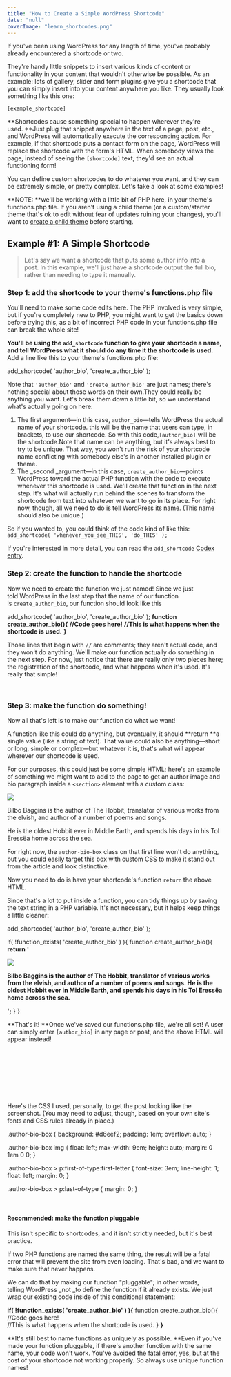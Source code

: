 ```yaml
---
title: "How to Create a Simple WordPress Shortcode"
date: "null"
coverImage: "learn_shortcodes.png"
---
```


If you've been using WordPress for any length of time, you've probably already encountered a shortcode or two.

They're handy little snippets to insert various kinds of content or functionality in your content that wouldn't otherwise be possible. As an example: lots of gallery, slider and form plugins give you a shortcode that you can simply insert into your content anywhere you like. They usually look something like this one:

`[example_shortcode]`

**Shortcodes cause something special to happen wherever they're used. **Just plug that snippet anywhere in the text of a page, post, etc., and WordPress will automatically execute the corresponding action. For example, if that shortcode puts a contact form on the page, WordPress will replace the shortcode with the form's HTML. When somebody views the page, instead of seeing the `[shortcode]` text, they'd see an actual functioning form!

You can define custom shortcodes to do whatever you want, and they can be extremely simple, or pretty complex. Let's take a look at some examples!

**NOTE: **we'll be working with a little bit of PHP here, in your theme's functions.php file. If you aren't using a child theme (or a custom/starter theme that's ok to edit without fear of updates ruining your changes), you'll want to [create a child theme](https://joshcollinsworth.com/wordpress-child-theme-explanation/) before starting.

## Example #1: A Simple Shortcode

> Let's say we want a shortcode that puts some author info into a post. In this example, we'll just have a shortcode output the full bio, rather than needing to type it manually.

### Step 1: add the shortcode to your theme's functions.php file

You'll need to make some code edits here. The PHP involved is very simple, but if you're completely new to PHP, you might want to get the basics down before trying this, as a bit of incorrect PHP code in your functions.php file can break the whole site!

**You'll be using the `add_shortcode` function to give your shortcode a name, and tell WordPress what it should do any time it the shortcode is used.** Add a line like this to your theme's functions.php file:

add\_shortcode( 'author\_bio', 'create\_author\_bio' );

Note that `'author_bio'` and `'create_author_bio'` are just names; there's nothing special about those words on their own.They could really be anything you want. Let's break them down a little bit, so we understand what's actually going on here:

1. The first argument—in this case, `author_bio`—tells WordPress the actual name of your shortcode. this will be the name that users can type, in brackets, to use our shortcode. So with this code,`[author_bio]` will be the shortcode.Note that name can be anything, but it's always best to try to be unique. That way, you won't run the risk of your shortcode name conflicting with somebody else's in another installed plugin or theme.
2. The _second _argument—in this case, `create_author_bio`—points WordPress toward the actual PHP function with the code to execute whenever this shortcode is used. We'll create that function in the next step. It's what will actually run behind the scenes to transform the shortcode from text into whatever we want to go in its place. For right now, though, all we need to do is tell WordPress its name. (This name should also be unique.)

So if you wanted to, you could think of the code kind of like this: `add_shortcode( 'whenever_you_see_THIS', 'do_THIS' );`

If you're interested in more detail, you can read the `add_shortcode` [Codex entry](https://codex.wordpress.org/Function_Reference/add_shortcode).

### Step 2: create the function to handle the shortcode

Now we need to create the function we just named! Since we just told WordPress in the last step that the name of our function is `create_author_bio`, our function should look like this

add\_shortcode( 'author\_bio', 'create\_author\_bio' );
 **function create\_author\_bio(){** **//Code goes here!** 
 **//This is what happens when the shortcode is used.** **}**

Those lines that begin with `//` are comments; they aren't actual code, and they won't do anything. We'll make our function actually do something in the next step. For now, just notice that there are really only two pieces here; the registration of the shortcode, and what happens when it's used. It's really that simple!

 

### Step 3: make the function do something!

Now all that's left is to make our function do what we want!

A function like this could do anything, but eventually, it should **return **a single value (like a string of text). That value could also be anything—short or long, simple or complex—but whatever it is, that's what will appear wherever our shortcode is used.

For our purposes, this could just be some simple HTML; here's an example of something we might want to add to the page to get an author image and bio paragraph inside a `<section>` element with a custom class:

<section class="author-bio-box">
    <img src="https://upload.wikimedia.org/wikipedia/en/1/1f/Bilbo\_Baggins\_Tolkien\_illustration.jpg">
    <p>Bilbo Baggins is the author of The Hobbit, translator of various works from the elvish, and author of a number of poems and songs.</p> 
    <p>He is the oldest Hobbit ever in Middle Earth, and spends his days in his Tol Eressëa home across the sea.</p>
</section>

For right now, the `author-bio-box` class on that first line won't do anything, but you could easily target this box with custom CSS to make it stand out from the article and look distinctive.

Now you need to do is have your shortcode's function `return` the above HTML.

Since that's a lot to put inside a function, you can tidy things up by saving the text string in a PHP variable. It's not necessary, but it helps keep things a little cleaner:

add\_shortcode( 'author\_bio', 'create\_author\_bio' ); 

if( !function\_exists( 'create\_author\_bio' ) ){
    function create\_author\_bio(){
        **return '<section class="author-bio-box"><img src="author-photo.jpg"><p>Bilbo Baggins is the author of The Hobbit, translator of various works from the elvish, and author of a number of poems and songs. He is the oldest Hobbit ever in Middle Earth, and spends his days in his Tol Eressëa home across the sea.</p></section>';**
    }
}

**That's it! **Once we've saved our functions.php file, we're all set! A user can simply enter `[author_bio]` in any page or post, and the above HTML will appear instead!

 

 

 

 

Here's the CSS I used, personally, to get the post looking like the screenshot. (You may need to adjust, though, based on your own site's fonts and CSS rules already in place.)

.author-bio-box {
 background: #d6eef2;
 padding: 1em;
 overflow: auto;
}

.author-bio-box img {
 float: left;
 max-width: 9em;
 height: auto;
 margin: 0 1em 0 0;
}

.author-bio-box > p:first-of-type:first-letter {
 font-size: 3em;
 line-height: 1;
 float: left;
 margin: 0;
}

.author-bio-box > p:last-of-type {
 margin: 0;
}

 

#### Recommended: make the function pluggable

This isn't specific to shortcodes, and it isn't strictly needed, but it's best practice.

If two PHP functions are named the same thing, the result will be a fatal error that will prevent the site from even loading. That's bad, and we want to make sure that never happens.

We can do that by making our function "pluggable"; in other words, telling WordPress _not _to define the function if it already exists. We just wrap our existing code inside of this conditional statement:

**if( !function\_exists( 'create\_author\_bio' ) ){**
    function create\_author\_bio(){
         //Code goes here!   
        //This is what happens when the shortcode is used.
     }
**}**

**It's still best to name functions as uniquely as possible. **Even if you've made your function pluggable, if there's another function with the same name, your code won't work. You've avoided the fatal error, yes, but at the cost of your shortcode not working properly. So always use unique function names!

